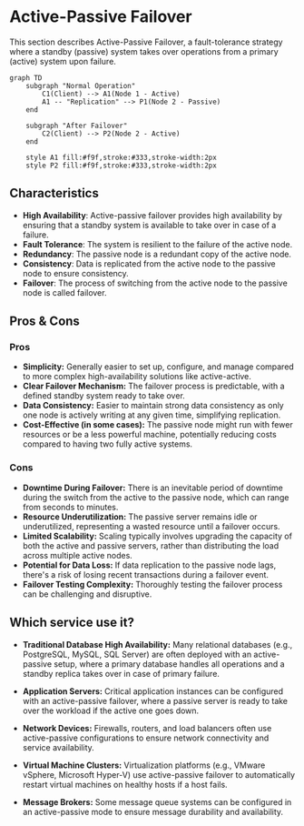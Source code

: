 # Active-Passive Failover



This section describes Active-Passive Failover, a fault-tolerance strategy where a standby (passive) system takes over operations from a primary (active) system upon failure.

```mermaid
graph TD
    subgraph "Normal Operation"
        C1(Client) --> A1(Node 1 - Active)
        A1 -- "Replication" --> P1(Node 2 - Passive)
    end

    subgraph "After Failover"
        C2(Client) --> P2(Node 2 - Active)
    end

    style A1 fill:#f9f,stroke:#333,stroke-width:2px
    style P2 fill:#f9f,stroke:#333,stroke-width:2px
```

## Characteristics

- **High Availability**: Active-passive failover provides high availability by ensuring that a standby system is available to take over in case of a failure.
- **Fault Tolerance**: The system is resilient to the failure of the active node.
- **Redundancy**: The passive node is a redundant copy of the active node.
- **Consistency**: Data is replicated from the active node to the passive node to ensure consistency.
- **Failover**: The process of switching from the active node to the passive node is called failover.

## Pros & Cons

### Pros
-   **Simplicity:** Generally easier to set up, configure, and manage compared to more complex high-availability solutions like active-active.
-   **Clear Failover Mechanism:** The failover process is predictable, with a defined standby system ready to take over.
-   **Data Consistency:** Easier to maintain strong data consistency as only one node is actively writing at any given time, simplifying replication.
-   **Cost-Effective (in some cases):** The passive node might run with fewer resources or be a less powerful machine, potentially reducing costs compared to having two fully active systems.

### Cons
-   **Downtime During Failover:** There is an inevitable period of downtime during the switch from the active to the passive node, which can range from seconds to minutes.
-   **Resource Underutilization:** The passive server remains idle or underutilized, representing a wasted resource until a failover occurs.
-   **Limited Scalability:** Scaling typically involves upgrading the capacity of both the active and passive servers, rather than distributing the load across multiple active nodes.
-   **Potential for Data Loss:** If data replication to the passive node lags, there's a risk of losing recent transactions during a failover event.
-   **Failover Testing Complexity:** Thoroughly testing the failover process can be challenging and disruptive.


## Which service use it?



-   **Traditional Database High Availability:** Many relational databases (e.g., PostgreSQL, MySQL, SQL Server) are often deployed with an active-passive setup, where a primary database handles all operations and a standby replica takes over in case of primary failure.

-   **Application Servers:** Critical application instances can be configured with an active-passive failover, where a passive server is ready to take over the workload if the active one goes down.

-   **Network Devices:** Firewalls, routers, and load balancers often use active-passive configurations to ensure network connectivity and service availability.

-   **Virtual Machine Clusters:** Virtualization platforms (e.g., VMware vSphere, Microsoft Hyper-V) use active-passive failover to automatically restart virtual machines on healthy hosts if a host fails.

-   **Message Brokers:** Some message queue systems can be configured in an active-passive mode to ensure message durability and availability.

